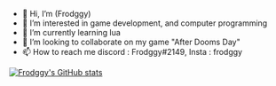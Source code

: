 - 👋 Hi, I’m (Frodggy)
- 👀 I’m interested in game development, and computer programming
- 🌱 I’m currently learning lua
- 💞️ I’m looking to collaborate on my game "After Dooms Day"
- 📫 How to reach me discord : Frodggy#2149, Insta : frodggy




[![Frodggy's GitHub stats](https://github-readme-stats.vercel.app/api?username=frodggy&langs_count=8)](https://github.com/anuraghazra/github-readme-stats)
